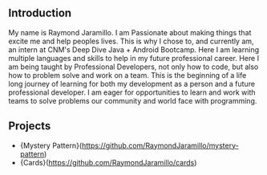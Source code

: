 ## Introduction

My name is Raymond Jaramillo. I am Passionate about making things that excite me and help peoples lives. This is why I chose to, and currently am, an intern at CNM's Deep Dive Java + Android Bootcamp. Here I am learning multiple languages and skills to help in my future professional career. Here I am being taught by Professional Developers, not only how to code, but also how to problem solve and work on a team. This is the beginning of a life long journey of learning for both my development as a person and a future professional developer. I am eager for opportunities to learn and work with teams to solve problems our community and world face with programming.

## Projects

* {Mystery Pattern}(https://github.com/RaymondJaramillo/mystery-pattern)
* {Cards}(https://github.com/RaymondJaramillo/cards)
